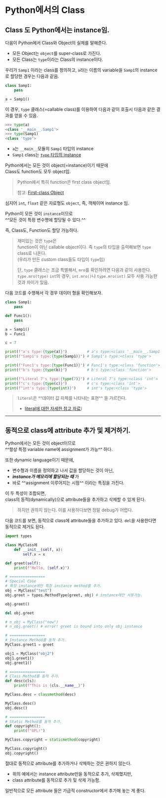 # Python에서의 Class

## Class 도 Python에서는 instance임.

다음이 Python에서 Class와 Object의 실체를 말해준다.

* 모든 Object는 `object`를 super-class로 가진다.
* 모든 Class는 `type`이라는 Class의 instance이다.

우리가 `Samp1` 이라는 class를 정의하고, `a`라는 이름의 variable을 `Samp1`의 instance로 할당한 경우는 다음과 같음.

```python linenums="1"
class Samp1:
    pass

a = Samp1()
```

이 경우, `type` 클래스(=callable class)를 이용하여 다음과 같이 호출시 다음과 같은 결과를 얻을 수 있음.

```python linenums="1"
>>> type(a)
<class '__main__.Samp1'>
>>> type(Samp1)
<class 'type'>
```

* `a`는 `__main__`모듈의 `Samp1` 타입의 instance
* `Samp1` class는 <u>`type` 타입의 instance</u>

Python에서는 모든 것이 object(=instance)이기 때문에  
Class도 function도 모두 object임.

> Python에서 특히 function은 first class object임.
>
> 참고: [First-class Object](https://ds31x.tistory.com/43)

심지어 `int`, `float` 같은 자료형도 `object`, 
즉, 객체이며 instance 임.  
  
Python이 모든 것이 `instance`이므로  
^^모든 것이 특정 변수명에 할당될 수 있다.^^

즉, Class도, Function도 할당 가능하다.

> 재미있는 것은 `type`은  
> function이 아닌 callable object이다. 
> 즉 `type`의 타입을 출력해보면 `type` class로 나온다.  
> (우리가 만든 custom class들도 타입이 `type`임)
>
> 단, `type` 클래스는 조금 특별해서, `mro`를 확인하려면 다음과 같이 사용한다.
> ```type.mro(type)```
> `int`의 경우, `int.mro()`나 `type.mro(int)` 모두 사용 가능한 것과 차이가 있음.

다음 코드를 수행해서 각 경우 데이터 형을 확인해보자.

```python linenums="1"
class Samp1:
    pass

def Func1():
    pass

a = Samp1()
b = Func1

c = 7

print(f"a's type:{type(a)}")         # a's type:<class '__main__.Samp1'>
print(f"Samp1's type:{type(Samp1)}") # Samp1's type:<class 'type'>

print(f"Func1's type:{type(Func1)}") # Func1's type:<class 'function'>
print(f"b's type:{type(b)}")         # b's type:<class 'function'>

print(f"Literal 7's type:{type(7)}") # Literal 7's type:<class 'int'>
print(f"c's type:{type(c)}")         # c's type:<class 'int'>
print(f"int's type:{type(int)}")     # int's type:<class 'type'>
```

> `literal`은 ^^데이터 값 자체를 나타내는 표현^^ 을 가르킨다.  
> 
> * [literal에 대한 자세한 참고 자료](https://dsaint31.tistory.com/462))


---

## 동적으로 class에 attribute 추가 및 제거하기.

Python에서는 모든 것이 object이므로  
^^항상 특정 variable name에 assignment가 가능^^ 하다. 

또한 dynamic language이기 때문에, 

* 변수형과 이름을 정의하고 나서 값을 할당하는 것이 아닌, 
* ***instance가 메모리에 할당되는 때*** 가 
* 바로 ^^assignment 이루어지는 시점^^ 이라는 특징을 가진다.  

이 두 특성이 조합되면,  
class의 동적(dynamically)으로 attribute들을 추가하고 삭제할 수 있게 된다.

> 하지만 권하지 않는다. 이를 사용하다보면 정말 debug가 어렵다.

다음 코드를 보면, 동적으로 class에 attribute들을 추가하고 있다. `del`을 사용한다면 동적으로 제거도 된다.

```Python linenums="1"
import types

class MyClass에
    def __init__(self, x):
        self.x = x

def greet(self):
    print(f"Hello, {self.x}")

# ================
# Special Case
# 특정 instance에만 특정 instance method를 추가.
obj = MyClass("test")
obj.greet = types.MethodType(greet, obj) # instance에만 사용가능.

obj.greet()

del obj.greet

# n_obj = MyClass("new")
# n_obj.greet() # error! greet is bound into only obj instance

# ================
# Instance Method를 동적 추가.
MyClass.greet1 = greet

obj1 = MyClass("obj2")
obj1.greet1()
obj.greet1()

# ================
# Class Method를 동적 추가.
def desc(cls):
    print(f"This is {cls.__name__}")

MyClass.desc = classmethod(desc)

MyClass.desc()
obj.desc()

# ================
# Static Method를 동적 추가.
def copyright():
    print(f"GPL!")

MyClass.copyright = staticmethod(copyright)

MyClass.copyright()
obj.copyright()
```

절대로 동적으로 attribute를 추가하거나 삭제하는 것은 권하지 않는다.

* 위의 예에서는 instance attribute만을 동적으로 추가, 삭제했지만,
* class attribute를 동적으로 추가 및 삭제 가능함.

일반적으로 모든 attribute 들은 가급적 constructor에서 추가해 놓는 게 좋다.
